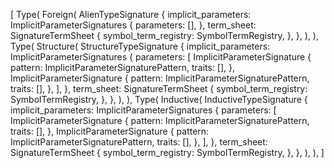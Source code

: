 [
    Type(
        Foreign(
            AlienTypeSignature {
                implicit_parameters: ImplicitParameterSignatures {
                    parameters: [],
                },
                term_sheet: SignatureTermSheet {
                    symbol_term_registry: SymbolTermRegistry,
                },
            },
        ),
    ),
    Type(
        Structure(
            StructureTypeSignature {
                implicit_parameters: ImplicitParameterSignatures {
                    parameters: [
                        ImplicitParameterSignature {
                            pattern: ImplicitParameterSignaturePattern,
                            traits: [],
                        },
                        ImplicitParameterSignature {
                            pattern: ImplicitParameterSignaturePattern,
                            traits: [],
                        },
                    ],
                },
                term_sheet: SignatureTermSheet {
                    symbol_term_registry: SymbolTermRegistry,
                },
            },
        ),
    ),
    Type(
        Inductive(
            InductiveTypeSignature {
                implicit_parameters: ImplicitParameterSignatures {
                    parameters: [
                        ImplicitParameterSignature {
                            pattern: ImplicitParameterSignaturePattern,
                            traits: [],
                        },
                        ImplicitParameterSignature {
                            pattern: ImplicitParameterSignaturePattern,
                            traits: [],
                        },
                    ],
                },
                term_sheet: SignatureTermSheet {
                    symbol_term_registry: SymbolTermRegistry,
                },
            },
        ),
    ),
]